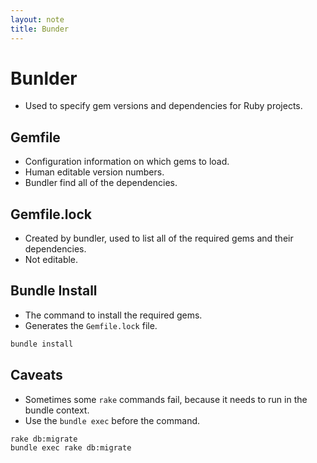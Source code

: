 ```yaml
---
layout: note
title: Bunder
---
```


# Bunlder
- Used to specify gem versions and dependencies for Ruby projects.

## Gemfile
- Configuration information on which gems to load.
- Human editable version numbers.
- Bundler find all of the dependencies.


## Gemfile.lock
- Created by bundler, used to list all of the required gems and their dependencies.
- Not editable.


## Bundle Install
- The command to install the required gems.
- Generates the `Gemfile.lock` file.

```bash
bundle install
```


## Caveats
- Sometimes some `rake` commands fail, because it needs to run in the bundle context.
- Use the `bundle exec` before the command.

```bash
rake db:migrate
bundle exec rake db:migrate
```